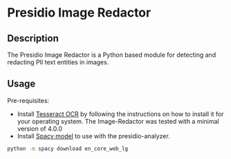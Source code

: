 # Presidio Image Redactor

## Description

The Presidio Image Redactor is a Python based module for detecting and redacting PII text
entities in images.

## Usage

Pre-requisites:

-   Install [Tesseract OCR](https://github.com/tesseract-ocr/tesseract) by following the instructions on how to install it for your operating system. The Image-Redactor was tested with a minimal version of 4.0.0
-   Install [Spacy model](https://spacy.io/usage/models) to use with the presidio-analyzer.

```sh
python -m spacy download en_core_web_lg

```
